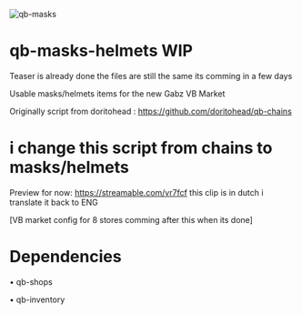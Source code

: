  ![qb-masks](https://user-images.githubusercontent.com/69800408/190872848-d46e49f9-d683-499f-8d7c-7f870f9b5867.png)
# qb-masks-helmets WIP

Teaser is already done the files are still the same its comming in a few days 

Usable masks/helmets items for the new Gabz VB Market


Originally script from doritohead : https://github.com/doritohead/qb-chains
 
# i change this script from chains to masks/helmets
 

Preview for now: https://streamable.com/vr7fcf this clip is in dutch i translate it back to ENG
 
[VB market config for 8 stores comming after this when its done] 

# Dependencies

• qb-shops

• qb-inventory
